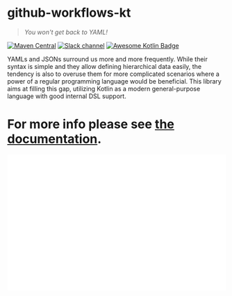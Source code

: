 # github-workflows-kt 

> _You won't get back to YAML!_

<!-- maven coordinates -->
[![Maven Central](https://maven-badges.herokuapp.com/maven-central/io.github.typesafegithub/github-workflows-kt/badge.svg)](https://maven-badges.herokuapp.com/maven-central/io.github.typesafegithub/github-workflows-kt)
[![Slack channel](https://img.shields.io/badge/chat-slack-blue.svg?logo=slack)](https://kotlinlang.slack.com/messages/github-actions/)
[![Awesome Kotlin Badge](https://kotlin.link/awesome-kotlin.svg)](https://github.com/KotlinBy/awesome-kotlin)

YAMLs and JSONs surround us more and more frequently. While their syntax is simple and they allow defining hierarchical
data easily, the tendency is also to overuse them for more complicated scenarios where a power of a regular programming
language would be beneficial. This library aims at filling this gap, utilizing Kotlin as a modern general-purpose
language with good internal DSL support.

# For more info please see [the documentation](https://typesafegithub.github.io/github-workflows-kt/).

![teaser](images/teaser.svg)

